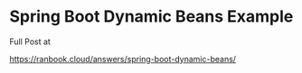# Spring Boot Dynamic Beans Example

Full Post at

https://ranbook.cloud/answers/spring-boot-dynamic-beans/